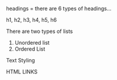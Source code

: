 headings = there are 6 types of headings...

h1, h2, h3, h4, h5, h6


There are two types of lists 

1. Unordered list
2. Ordered List



Text Styling


HTML LINKS



